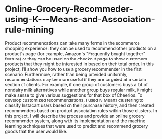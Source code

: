 # Online-Grocery-Recommeder-using-K---Means-and-Association-rule-mining
Product recommendations can take many forms in the ecommerce shopping experience: they can be used to recommend other products on a product's page (for example, Amazon's "Frequently bought together" feature) or they can be used on the checkout page to show customers products that they might be interested in based on their total order. In this project, I'll show you how to use a grocery recommender in the first scenario.
Furthermore, rather than being provided uniformly, recommendations may be more useful if they are targeted at a certain section of clients. For example, if one group of customers buys a lot of nondairy milk alternatives while another group buys regular milk, it might make sense to give various suggestions for that box of Cheerios. 
To develop customized recommendations, I used K-Means clustering to classify Instacart users based on their purchase history, and then created recommenders based on product association rules within those clusters. In this project, I will describe the process and provide an online grocery recommender system, along with its implementation and the machine learning techniques that were used to predict and recommend grocery goods that the user would like.
